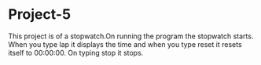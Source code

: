 # Project-5
This project is of a stopwatch.On running the program the stopwatch starts.
When you type lap it displays the time and when you type reset it resets itself to 00:00:00.
On typing stop it stops.
